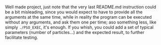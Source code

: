 Well made project, just note that the very last README.md instruction could be a bit misleading, since you would expect to have to provide all the arguments at the same time, while in reality the program can be executed without any arguments, and ask them one per time; aso something less, like simply `./PSO_EXEC`, it's enough. If you whish, you could add a set of typical parameters (number of particles...) and the expected result, to further facilitate testing.